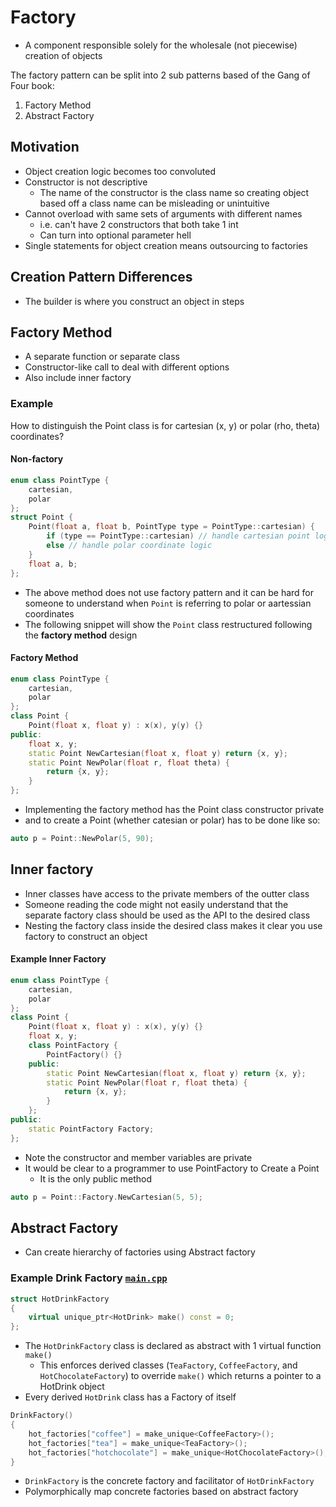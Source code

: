 # Factory

- A component responsible solely for the wholesale (not piecewise) creation of objects

The factory pattern can be split into 2 sub patterns based of the Gang of Four book:
1. Factory Method
2. Abstract Factory

## Motivation
- Object creation logic becomes too convoluted
- Constructor is not descriptive
    - The name of the constructor is the class name so creating object based off a class name can be misleading or unintuitive
- Cannot overload with same sets of arguments with different names
    - i.e. can't have 2 constructors that both take 1 int
    - Can turn into optional parameter hell
- Single statements for object creation means outsourcing to factories

## Creation Pattern Differences
- The builder is where you construct an object in steps

## Factory Method
- A separate function or separate class
- Constructor-like call to deal with different options
- Also include inner factory

### Example
How to distinguish the Point class is for cartesian (x, y) or polar (rho, theta) coordinates?
#### Non-factory
```c++
enum class PointType {
    cartesian,
    polar
};
struct Point {
    Point(float a, float b, PointType type = PointType::cartesian) {
        if (type == PointType::cartesian) // handle cartesian point logic
        else // handle polar coordinate logic
    }
    float a, b;
};
```
- The above method does not use factory pattern and it can be hard for someone to understand when `Point` is referring to polar or aartessian coordinates
- The following snippet will show the `Point` class restructured following the **factory method** design
#### Factory Method
```c++
enum class PointType {
    cartesian,
    polar
};
class Point {
    Point(float x, float y) : x(x), y(y) {}
public:
    float x, y;
    static Point NewCartesian(float x, float y) return {x, y};
    static Point NewPolar(float r, float theta) {
        return {x, y};
    }
};
```
- Implementing the factory method has the Point class constructor private
- and to create a Point (whether catesian or polar) has to be done like so:
```c++
auto p = Point::NewPolar(5, 90);
```

## Inner factory
- Inner classes have access to the private members of the outter class
- Someone reading the code might not easily understand that the separate factory class should be used as the API to the desired class
- Nesting the factory class inside the desired class makes it clear you use factory to construct an object

#### Example Inner Factory
```c++
enum class PointType {
    cartesian,
    polar
};
class Point {
    Point(float x, float y) : x(x), y(y) {}
    float x, y;
    class PointFactory {
        PointFactory() {}
    public:
        static Point NewCartesian(float x, float y) return {x, y};
        static Point NewPolar(float r, float theta) {
            return {x, y};
        }
    };
public:
    static PointFactory Factory;
};
```
- Note the constructor and member variables are private
- It would be clear to a programmer to use PointFactory to Create a Point
   - It is the only public method
```c++
auto p = Point::Factory.NewCartesian(5, 5);
```

## Abstract Factory
- Can create hierarchy of factories using Abstract factory

### Example Drink Factory [`main.cpp`](main.cpp)
```cpp
struct HotDrinkFactory
{
    virtual unique_ptr<HotDrink> make() const = 0;
};
```
- The `HotDrinkFactory` class is declared as abstract with 1 virtual function `make()`
  - This enforces derived classes (`TeaFactory`, `CoffeeFactory`, and `HotChocolateFactory`) to override `make()` which returns a pointer to a HotDrink object
- Every derived `HotDrink` class has a Factory of itself
```cpp
DrinkFactory()
{
    hot_factories["coffee"] = make_unique<CoffeeFactory>();
    hot_factories["tea"] = make_unique<TeaFactory>();
    hot_factories["hotchocolate"] = make_unique<HotChocolateFactory>();
}
```
- `DrinkFactory` is the concrete factory and facilitator of `HotDrinkFactory`
- Polymorphically map concrete factories based on abstract factory
